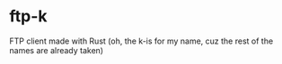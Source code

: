 # ftp-k

FTP client made with Rust (oh, the k-is for my name, cuz the rest of the names are already taken)
